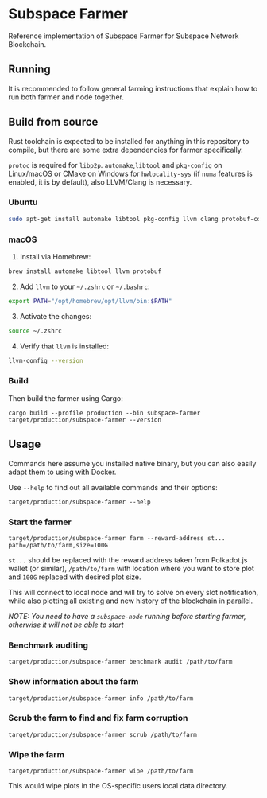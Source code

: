 # Subspace Farmer

Reference implementation of Subspace Farmer for Subspace Network Blockchain.

## Running

It is recommended to follow general farming instructions that explain how to run both farmer and node together.

## Build from source

Rust toolchain is expected to be installed for anything in this repository to compile, but there are some extra dependencies for farmer specifically.

`protoc` is required for `libp2p`.
`automake`,`libtool` and `pkg-config` on Linux/macOS or CMake on Windows for `hwlocality-sys` (if `numa` features is
enabled, it is by default), also LLVM/Clang is necessary.

### Ubuntu

```bash
sudo apt-get install automake libtool pkg-config llvm clang protobuf-compiler
```

### macOS

1. Install via Homebrew:

```bash
brew install automake libtool llvm protobuf
```

2. Add `llvm` to your `~/.zshrc` or `~/.bashrc`:

```bash
export PATH="/opt/homebrew/opt/llvm/bin:$PATH"
```

3. Activate the changes:

```bash
source ~/.zshrc
```

4. Verify that `llvm` is installed:

```bash
llvm-config --version
```

### Build

Then build the farmer using Cargo:
```
cargo build --profile production --bin subspace-farmer
target/production/subspace-farmer --version
```

## Usage

Commands here assume you installed native binary, but you can also easily adapt them to using with Docker.

Use `--help` to find out all available commands and their options:
```
target/production/subspace-farmer --help
```

### Start the farmer
```
target/production/subspace-farmer farm --reward-address st... path=/path/to/farm,size=100G
```

`st...` should be replaced with the reward address taken from Polkadot.js wallet (or similar), `/path/to/farm` with location where you want to store plot and `100G` replaced with desired plot size.

This will connect to local node and will try to solve on every slot notification, while also plotting all existing and new history of the blockchain in parallel.

*NOTE: You need to have a `subspace-node` running before starting farmer, otherwise it will not be able to start*

### Benchmark auditing
```
target/production/subspace-farmer benchmark audit /path/to/farm
```

### Show information about the farm
```
target/production/subspace-farmer info /path/to/farm
```

### Scrub the farm to find and fix farm corruption
```
target/production/subspace-farmer scrub /path/to/farm
```

### Wipe the farm
```
target/production/subspace-farmer wipe /path/to/farm
```

This would wipe plots in the OS-specific users local data directory.
